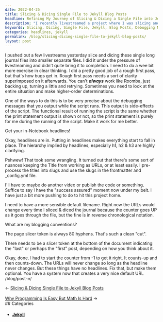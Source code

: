 ```yaml
---
date: 2022-04-25
title: Slicing & Dicing Single File to Jekyll Blog Posts
headline: Refining My Journey of Slicing & Dicing a Single File into Jekyll Blog Posts
description: "I recently livestreamed a project where I was slicing and dicing a single long journal file into separate files. I used debugging messages and headlines to provide a hierarchy, pre-processed titles into slugs, and added frontmatter and `_config.yml` file. Join me as I share my journey of refining the project and the challenges I faced along the way."
keywords: Slicing, Dicing, Single File, Jekyll, Blog Posts, Debugging Messages, Headlines, Hierarchy, Pre-Processing, Titles, Slugs, Frontmatter, _config.yml
categories: headlines, jekyll
permalink: /blog/slicing-dicing-single-file-to-jekyll-blog-posts/
layout: post
---
```



I pushed out a few livestreams yesterday slice and dicing these single long
journal files into smaller separate files. I did it under the pressure of
livestreaming and didn't quite bring it to completion. I need to do a wee bit
more exercise in clear thinking. I did a pretty good job of a rough first pass,
but that's how bugs get in. Rough first pass needs a sort of clarity
superimposed on it afterwards. You can't ***always*** work like Roomba, just
backing up, turning a little and retrying. Sometimes you need to look at the
entire situation and make higher-order determinations.

One of the ways to do this is to be very precise about the debugging messages
that you output while the script runs. This output is side-effects of the
script. The functional result of running the script is the same whether the
print statement output is shown or not, so the print statement is purely for me
during the running of the script. Make it work for me better.

Get your in-Notebook headlines!

Okay, headlines are in. Putting in headlines makes everything start to fall in
place. The hierarchy implied by headlines, especially h1, h2 & h3 are highly
clarifying.

Pshwew! That took some wrangling. It turned out that there's some sort of
nuances keeping the Title from working as URLs, or at least easily. I
pre-process the titles into slugs and use the slugs in the frontmatter and
\_config.yml file.

I'll have to maybe do another video or publish the code or something. Suffice
to say I have the "success assured" moment now under my belt. I have just a bit
more pushing to do to hit this project home.

I need to have a more sensible default filename. Right now the URLs would
change every time I sliced & diced the journal because the counter goes UP as
it goes through the file, but the fine is in reverse chronological notation.

What are my blogging conventions?

The page slicer token is always 80 hyphens. That's such a clean "cut".

There needs to be a slicer token at the bottom of the document indicating the
"last" or perhaps the "first" post, depending on how you think about it.

Okay, done. I had to start the counter from -1 to get it right. It counts-up
and then counts-down. The URLs will never change so long as the headline never
changes. But these things have no headlines. Fix that, but make them optional.
You have a system now that creates a very nice default URL /blog/post-n/


<div class="post-nav"><div class="post-nav-prev"><span class="arrow">&larr;&nbsp;</span><a href="/blog/slicing-dicing-single-file-to-jekyll-blog-posts/">Slicing & Dicing Single File to Jekyll Blog Posts</a></div> &nbsp; <div class="post-nav-next"><a href="/blog/why-programming-is-easy-but-math-is-hard/">Why Programming Is Easy But Math Is Hard</a><span class="arrow">&nbsp;&rarr;</span></div></div>
## Categories

<ul>
<li><h4><a href='/jekyll/'>Jekyll</a></h4></li></ul>